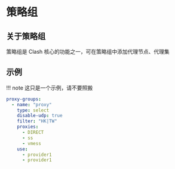 # 策略组

## 关于策略组

策略组是 Clash 核心的功能之一，可在策略组中添加代理节点、代理集

## 示例

!!! note
这只是一个示例，请不要照搬

```yaml
proxy-groups:
  - name: "proxy"
    type: select
    disable-udp: true
    filter: "HK|TW"
    proxies:
      - DIRECT
      - ss
      - vmess
    use:
      - provider1
      - provider1
```
